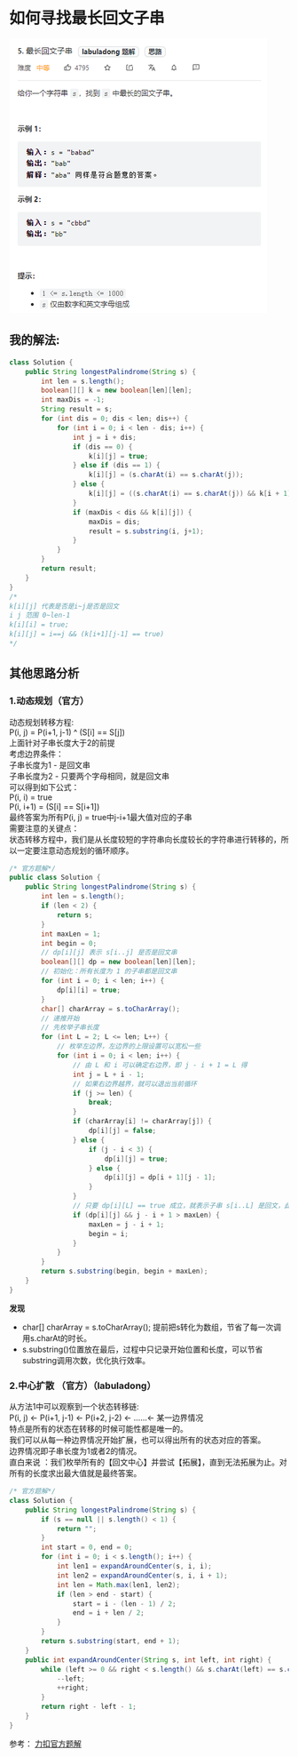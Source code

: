 # 如何寻找最长回文子串
![题目描述](image/5-1.png)

## 我的解法:

```java
class Solution {
    public String longestPalindrome(String s) {
        int len = s.length();
        boolean[][] k = new boolean[len][len];
        int maxDis = -1;
        String result = s;
        for (int dis = 0; dis < len; dis++) {
            for (int i = 0; i < len - dis; i++) {
                int j = i + dis;
                if (dis == 0) {
                    k[i][j] = true;
                } else if (dis == 1) {
                    k[i][j] = (s.charAt(i) == s.charAt(j));
                } else {
                    k[i][j] = ((s.charAt(i) == s.charAt(j)) && k[i + 1][j - 1]);
                }
                if (maxDis < dis && k[i][j]) {
                    maxDis = dis;
                    result = s.substring(i, j+1);
                }
            }
        }
        return result;
    }
}
/*
k[i][j] 代表是否是i~j是否是回文
i j 范围 0~len-1
k[i][i] = true;
k[i][j] = i==j && (k[i+1][j-1] == true)
*/
```

## 其他思路分析
### 1.动态规划（官方）
动态规划转移方程:  
P(i, j) = P(i+1, j-1) ^ (S[i] == S[j])  
上面针对子串长度大于2的前提  
考虑边界条件：  
子串长度为1 - 是回文串  
子串长度为2 - 只要两个字母相同，就是回文串  
可以得到如下公式：  
P(i, i) = true  
P(i, i+1) = (S[i] == S[i+1])  
最终答案为所有P(i, j) = true中j-i+1最大值对应的子串  
需要注意的关键点：  
状态转移方程中，我们是从长度较短的字符串向长度较长的字符串进行转移的，所以一定要注意动态规划的循环顺序。  


```java
/* 官方题解*/
public class Solution {
    public String longestPalindrome(String s) {
        int len = s.length();
        if (len < 2) {
            return s;
        }
        int maxLen = 1;
        int begin = 0;
        // dp[i][j] 表示 s[i..j] 是否是回文串
        boolean[][] dp = new boolean[len][len];
        // 初始化：所有长度为 1 的子串都是回文串
        for (int i = 0; i < len; i++) {
            dp[i][i] = true;
        }
        char[] charArray = s.toCharArray();
        // 递推开始
        // 先枚举子串长度
        for (int L = 2; L <= len; L++) {
            // 枚举左边界，左边界的上限设置可以宽松一些
            for (int i = 0; i < len; i++) {
                // 由 L 和 i 可以确定右边界，即 j - i + 1 = L 得
                int j = L + i - 1;
                // 如果右边界越界，就可以退出当前循环
                if (j >= len) {
                    break;
                }
                if (charArray[i] != charArray[j]) {
                    dp[i][j] = false;
                } else {
                    if (j - i < 3) {
                        dp[i][j] = true;
                    } else {
                        dp[i][j] = dp[i + 1][j - 1];
                    }
                }
                // 只要 dp[i][L] == true 成立，就表示子串 s[i..L] 是回文，此时记录回文长度和起始位置
                if (dp[i][j] && j - i + 1 > maxLen) {
                    maxLen = j - i + 1;
                    begin = i;
                }
            }
        }
        return s.substring(begin, begin + maxLen);
    }
}
```
**发现**
- char[] charArray = s.toCharArray(); 提前把s转化为数组，节省了每一次调用s.charAt的时长。
- s.substring()位置放在最后，过程中只记录开始位置和长度，可以节省substring调用次数，优化执行效率。

### 2.中心扩散 （官方）（labuladong）
从方法1中可以观察到一个状态转移链:  
P(i, j) <- P(i+1, j-1) <- P(i+2, j-2) <- ……<- 某一边界情况  
特点是所有的状态在转移的时候可能性都是唯一的。  
我们可以从每一种边界情况开始扩展，也可以得出所有的状态对应的答案。  
边界情况即子串长度为1或者2的情况。  
直白来说 ：我们枚举所有的【回文中心】并尝试【拓展】，直到无法拓展为止。对所有的长度求出最大值就是最终答案。  
```java
/* 官方题解*/
class Solution {
    public String longestPalindrome(String s) {
        if (s == null || s.length() < 1) {
            return "";
        }
        int start = 0, end = 0;
        for (int i = 0; i < s.length(); i++) {
            int len1 = expandAroundCenter(s, i, i);
            int len2 = expandAroundCenter(s, i, i + 1);
            int len = Math.max(len1, len2);
            if (len > end - start) {
                start = i - (len - 1) / 2;
                end = i + len / 2;
            }
        }
        return s.substring(start, end + 1);
    }
    public int expandAroundCenter(String s, int left, int right) {
        while (left >= 0 && right < s.length() && s.charAt(left) == s.charAt(right)) {
            --left;
            ++right;
        }
        return right - left - 1;
    }
}
```
参考：
[力扣官方题解](https://leetcode-cn.com/problems/longest-palindromic-substring/solution/zui-chang-hui-wen-zi-chuan-by-leetcode-solution/)


